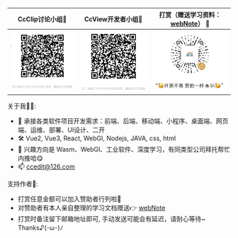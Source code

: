 
|   CcClip讨论小组🍻   |   CcView开发者小组🍻   |   打赏（赠送学习资料：[webNote](https://github.com/Cc-Edit/webNote)） :confetti_ball:    |
|:------------------------------------------------------------:|:------------------------------------------------------------:|:---------------------------------------------------------------------:|
| ![CcClip.png](https://github.com/Cc-Edit/Cc-Edit/blob/main/public/CcClip.png) | ![CcView.png](https://github.com/Cc-Edit/Cc-Edit/blob/main/public/CcView.png) |     ![img.png](https://github.com/Cc-Edit/Cc-Edit/blob/main/public/img.png)  |

关于我👷🏼:
- 📢 承接各类软件项目开发需求：前端、后端、移动端、小程序、桌面端、网页端、运维、部署、UI设计、二开
- 🛠️ Vue2, Vue3, React, WebGl, Nodejs, JAVA, css, html
- 💼 兴趣方向是 Wasm、WebGl、工业软件、深度学习，有同类型公司拜托帮忙内推哈😋
- 📫 ccedit@126.com

支持作者🎁:
- 打赏任意金额可以加入赞助者行列啦🥰
- 对赞助者有本人亲自整理的学习文档赠送👉 [webNote](https://github.com/Cc-Edit/webNote)
- 打赏时备注留下邮箱地址即可, 手动发送可能会有延迟，请耐心等待~  Thanks♪(･ω･)ﾉ
